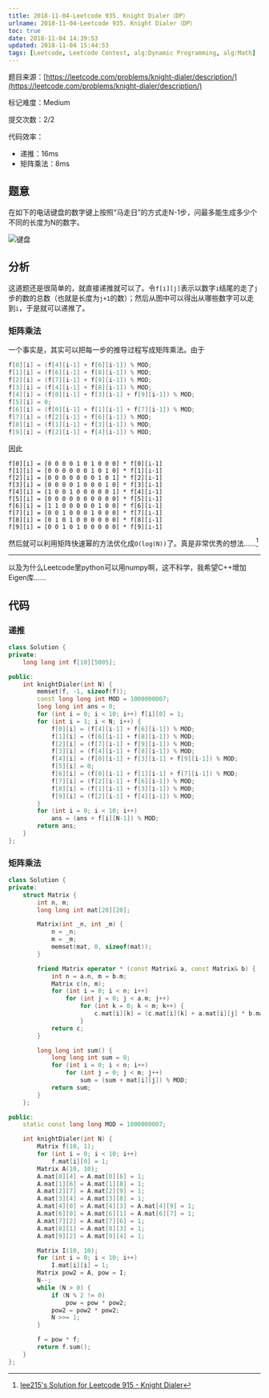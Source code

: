 ```yaml
---
title: 2018-11-04-Leetcode 935. Knight Dialer（DP）
urlname: 2018-11-04-Leetcode 935. Knight Dialer（DP）
toc: true
date: 2018-11-04 14:39:53
updated: 2018-11-04 15:44:53
tags: [Leetcode, Leetcode Contest, alg:Dynamic Programming, alg:Math]
---
```


题目来源：[https://leetcode.com/problems/knight-dialer/description/](https://leetcode.com/problems/knight-dialer/description/)

标记难度：Medium

提交次数：2/2

代码效率：

* 递推：16ms
* 矩阵乘法：8ms

## 题意

在如下的电话键盘的数字键上按照“马走日”的方式走N-1步，问最多能生成多少个不同的长度为N的数字。

![键盘](https://assets.leetcode.com/uploads/2018/10/30/keypad.png)

## 分析

这道题还是很简单的，就直接递推就可以了。令`f[i][j]`表示以数字`i`结尾的走了`j`步的数的总数（也就是长度为`j+1`的数）；然后从图中可以得出从哪些数字可以走到`i`，于是就可以递推了。

### 矩阵乘法

一个事实是，其实可以把每一步的推导过程写成矩阵乘法。由于

```cpp
f[0][i] = (f[4][i-1] + f[6][i-1]) % MOD;
f[1][i] = (f[6][i-1] + f[8][i-1]) % MOD;
f[2][i] = (f[7][i-1] + f[9][i-1]) % MOD;
f[3][i] = (f[4][i-1] + f[8][i-1]) % MOD;
f[4][i] = (f[0][i-1] + f[3][i-1] + f[9][i-1]) % MOD;
f[5][i] = 0;
f[6][i] = (f[0][i-1] + f[1][i-1] + f[7][i-1]) % MOD;
f[7][i] = (f[2][i-1] + f[6][i-1]) % MOD;
f[8][i] = (f[1][i-1] + f[3][i-1]) % MOD;
f[9][i] = (f[2][i-1] + f[4][i-1]) % MOD;
```

因此

```
f[0][i] = [0 0 0 0 1 0 1 0 0 0] * f[0][i-1]
f[1][i] = [0 0 0 0 0 0 1 0 1 0] * f[1][i-1]
f[2][i] = [0 0 0 0 0 0 0 1 0 1] * f[2][i-1]
f[3][i] = [0 0 0 0 1 0 0 0 1 0] * f[3][i-1]
f[4][i] = [1 0 0 1 0 0 0 0 0 1] * f[4][i-1]
f[5][i] = [0 0 0 0 0 0 0 0 0 0] * f[5][i-1]
f[6][i] = [1 1 0 0 0 0 0 1 0 0] * f[6][i-1]
f[7][i] = [0 0 1 0 0 0 1 0 0 0] * f[7][i-1]
f[8][i] = [0 1 0 1 0 0 0 0 0 0] * f[8][i-1]
f[9][i] = [0 0 1 0 1 0 0 0 0 0] * f[9][i-1]
```

然后就可以利用矩阵快速幂的方法优化成`O(log(N))`了。真是非常优秀的想法……[^lee215]

[^lee215]: [lee215's Solution for Leetcode 915 - Knight Dialer](https://leetcode.com/problems/knight-dialer/discuss/189252/O%28logN%29)

---

以及为什么Leetcode里python可以用numpy啊，这不科学，我希望C++增加Eigen库……

## 代码

### 递推

```cpp
class Solution {
private:
    long long int f[10][5005];

public:
    int knightDialer(int N) {
        memset(f, -1, sizeof(f));
        const long long int MOD = 1000000007;
        long long int ans = 0;
        for (int i = 0; i < 10; i++) f[i][0] = 1;
        for (int i = 1; i < N; i++) {
            f[0][i] = (f[4][i-1] + f[6][i-1]) % MOD;
            f[1][i] = (f[6][i-1] + f[8][i-1]) % MOD;
            f[2][i] = (f[7][i-1] + f[9][i-1]) % MOD;
            f[3][i] = (f[4][i-1] + f[8][i-1]) % MOD;
            f[4][i] = (f[0][i-1] + f[3][i-1] + f[9][i-1]) % MOD;
            f[5][i] = 0;
            f[6][i] = (f[0][i-1] + f[1][i-1] + f[7][i-1]) % MOD;
            f[7][i] = (f[2][i-1] + f[6][i-1]) % MOD;
            f[8][i] = (f[1][i-1] + f[3][i-1]) % MOD;
            f[9][i] = (f[2][i-1] + f[4][i-1]) % MOD;
        }
        for (int i = 0; i < 10; i++)
            ans = (ans + f[i][N-1]) % MOD;
        return ans;
    }
};
```

### 矩阵乘法

```cpp
class Solution {
private:
    struct Matrix {
        int n, m;
        long long int mat[20][20];

        Matrix(int _n, int _m) {
            n = _n;
            m = _m;
            memset(mat, 0, sizeof(mat));
        }

        friend Matrix operator * (const Matrix& a, const Matrix& b) {
            int n = a.n, m = b.m;
            Matrix c(n, m);
            for (int i = 0; i < n; i++)
                for (int j = 0; j < a.m; j++)
                    for (int k = 0; k < m; k++) {
                        c.mat[i][k] = (c.mat[i][k] + a.mat[i][j] * b.mat[j][k]) % MOD;
                    }
            return c;
        }

        long long int sum() {
            long long int sum = 0;
            for (int i = 0; i < n; i++)
                for (int j = 0; j < m; j++)
                    sum = (sum + mat[i][j]) % MOD;
            return sum;
        }
    };

public:
    static const long long MOD = 1000000007;

    int knightDialer(int N) {
        Matrix f(10, 1);
        for (int i = 0; i < 10; i++)
            f.mat[i][0] = 1;
        Matrix A(10, 10);
        A.mat[0][4] = A.mat[0][6] = 1;
        A.mat[1][6] = A.mat[1][8] = 1;
        A.mat[2][7] = A.mat[2][9] = 1;
        A.mat[3][4] = A.mat[3][8] = 1;
        A.mat[4][0] = A.mat[4][3] = A.mat[4][9] = 1;
        A.mat[6][0] = A.mat[6][1] = A.mat[6][7] = 1;
        A.mat[7][2] = A.mat[7][6] = 1;
        A.mat[8][1] = A.mat[8][3] = 1;
        A.mat[9][2] = A.mat[9][4] = 1;

        Matrix I(10, 10);
        for (int i = 0; i < 10; i++)
            I.mat[i][i] = 1;
        Matrix pow2 = A, pow = I;
        N--;
        while (N > 0) {
            if (N % 2 != 0)
                pow = pow * pow2;
            pow2 = pow2 * pow2;
            N >>= 1;
        }

        f = pow * f;
        return f.sum();
    }
};
```
